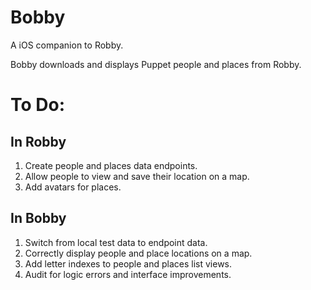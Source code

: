 # Bobby

A iOS companion to Robby.

Bobby downloads and displays Puppet people and places from Robby.  

# To Do:

## In Robby

1. Create people and places data endpoints.
2. Allow people to view and save their location on a map.
3. Add avatars for places.

## In Bobby

1. Switch from local test data to endpoint data.
2. Correctly display people and place locations on a map.
3. Add letter indexes to people and places list views.
4. Audit for logic errors and interface improvements.
